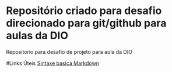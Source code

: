# Repositório criado para desafio direcionado para git/github para aulas da DIO
Repositorio para desafio de projeto para aula da DIO

#Links Úteis
[Sintaxe basica Markdown](https://www.markdownguide.org/basic-syntax/)
